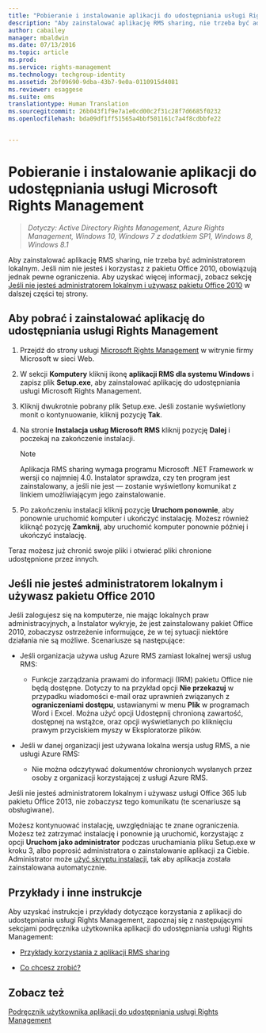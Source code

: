 ```yaml
---
title: "Pobieranie i instalowanie aplikacji do udostępniania usługi Rights Management | Azure RMS"
description: "Aby zainstalować aplikację RMS sharing, nie trzeba być administratorem lokalnym. Jeśli nim nie jesteś i korzystasz z pakietu Office 2010, obowiązują jednak pewne ograniczenia. Aby uzyskać więcej informacji, zobacz sekcję Jeśli nie jesteś administratorem lokalnym i używasz pakietu Office 2010 w dalszej części tej strony."
author: cabailey
manager: mbaldwin
ms.date: 07/13/2016
ms.topic: article
ms.prod: 
ms.service: rights-management
ms.technology: techgroup-identity
ms.assetid: 2bf09690-9dba-43b7-9e0a-0110915d4081
ms.reviewer: esaggese
ms.suite: ems
translationtype: Human Translation
ms.sourcegitcommit: 26b043f1f9e7a1e0cd00c2f31c28f7d6685f0232
ms.openlocfilehash: bda09df1ff51565a4bbf501161c7a4f8cdbbfe22


---
```


# Pobieranie i instalowanie aplikacji do udostępniania usługi Microsoft Rights Management

>*Dotyczy: Active Directory Rights Management, Azure Rights Management, Windows 10, Windows 7 z dodatkiem SP1, Windows 8, Windows 8.1*

Aby zainstalować aplikację RMS sharing, nie trzeba być administratorem lokalnym. Jeśli nim nie jesteś i korzystasz z pakietu Office 2010, obowiązują jednak pewne ograniczenia. Aby uzyskać więcej informacji, zobacz sekcję [Jeśli nie jesteś administratorem lokalnym i używasz pakietu Office 2010](#if-you-are-not-a-local-administrator-and-use-office-2010) w dalszej części tej strony.

## Aby pobrać i zainstalować aplikację do udostępniania usługi Rights Management

1.  Przejdź do strony usługi [Microsoft Rights Management](http://go.microsoft.com/fwlink/?LinkId=303970) w witrynie firmy Microsoft w sieci Web.

2.  W sekcji **Komputery** kliknij ikonę **aplikacji RMS dla systemu Windows** i zapisz plik **Setup.exe**, aby zainstalować aplikację do udostępniania usługi Microsoft Rights Management.

3.  Kliknij dwukrotnie pobrany plik Setup.exe. Jeśli zostanie wyświetlony monit o kontynuowanie, kliknij pozycję **Tak**.

4.  Na stronie **Instalacja usług Microsoft RMS** kliknij pozycję **Dalej** i poczekaj na zakończenie instalacji.

    > [!NOTE]
    > Aplikacja RMS sharing wymaga programu Microsoft .NET Framework w wersji co najmniej 4.0. Instalator sprawdza, czy ten program jest zainstalowany, a jeśli nie jest — zostanie wyświetlony komunikat z linkiem umożliwiającym jego zainstalowanie.

5.  Po zakończeniu instalacji kliknij pozycję **Uruchom ponownie**, aby ponownie uruchomić komputer i ukończyć instalację. Możesz również kliknąć pozycję **Zamknij**, aby uruchomić komputer ponownie później i ukończyć instalację.

Teraz możesz już chronić swoje pliki i otwierać pliki chronione udostępnione przez innych.

## Jeśli nie jesteś administratorem lokalnym i używasz pakietu Office 2010
Jeśli zalogujesz się na komputerze, nie mając lokalnych praw administracyjnych, a Instalator wykryje, że jest zainstalowany pakiet Office 2010, zobaczysz ostrzeżenie informujące, że w tej sytuacji niektóre działania nie są możliwe. Scenariusze są następujące:

-   Jeśli organizacja używa usług Azure RMS zamiast lokalnej wersji usług RMS:

    -   Funkcje zarządzania prawami do informacji (IRM) pakietu Office nie będą dostępne. Dotyczy to na przykład opcji **Nie przekazuj** w przypadku wiadomości e-mail oraz uprawnień związanych z **ograniczeniami dostępu**, ustawianymi w menu **Plik** w programach Word i Excel. Można użyć opcji Udostępnij chronioną zawartość, dostępnej na wstążce, oraz opcji wyświetlanych po kliknięciu prawym przyciskiem myszy w Eksploratorze plików.

-   Jeśli w danej organizacji jest używana lokalna wersja usług RMS, a nie usługi Azure RMS:

    -   Nie można odczytywać dokumentów chronionych wysłanych przez osoby z organizacji korzystającej z usługi Azure RMS.

Jeśli nie jesteś administratorem lokalnym i używasz usługi Office 365 lub pakietu Office 2013, nie zobaczysz tego komunikatu (te scenariusze są obsługiwane).

Możesz kontynuować instalację, uwzględniając te znane ograniczenia. Możesz też zatrzymać instalację i ponownie ją uruchomić, korzystając z opcji **Uruchom jako administrator** podczas uruchamiania pliku Setup.exe w kroku 3, albo poprosić administratora o zainstalowanie aplikacji za Ciebie. Administrator może [użyć skryptu instalacji](sharing-app-admin-guide.md#automatic-deployment-for-the-microsoft-rights-management-sharing-application), tak aby aplikacja została zainstalowana automatycznie.

## Przykłady i inne instrukcje
Aby uzyskać instrukcje i przykłady dotyczące korzystania z aplikacji do udostępniania usługi Rights Management, zapoznaj się z następującymi sekcjami podręcznika użytkownika aplikacji do udostępniania usługi Rights Management:

-   [Przykłady korzystania z aplikacji RMS sharing](sharing-app-user-guide.md#examples-for-using-the-rms-sharing-application)

-   [Co chcesz zrobić?](sharing-app-user-guide.md#what-do-you-want-to-do)

## Zobacz też
[Podręcznik użytkownika aplikacji do udostępniania usługi Rights Management](sharing-app-user-guide.md)




<!--HONumber=Aug16_HO4-->



